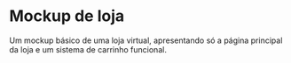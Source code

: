 # Mockup de loja

Um mockup básico de uma loja virtual, apresentando só a página principal da loja e um sistema de carrinho funcional.
